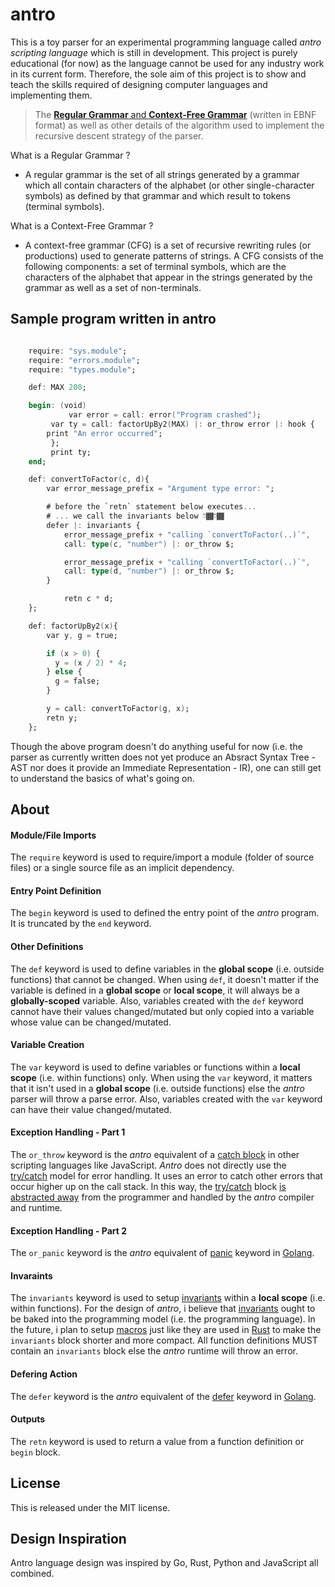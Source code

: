 # antro

This is a toy parser for an experimental programming language called _antro scripting language_ which is still in development. This project is purely educational (for now) as the language cannot be used for any industry work in its current form. Therefore, the sole aim of this project is to show and teach the skills required of designing computer languages and implementing them.

> The [**Regular Grammar** and **Context-Free Grammar**](https://github.com/coolandcodes/antro/blob/master/PARSER_ALGOS_AND_GRAMMAR.md) (written in EBNF format) as well as other details of the algorithm used to implement the recursive descent strategy of the parser.

What is a Regular Grammar ?

-  A regular grammar is the set of all strings generated by a grammar which all contain characters of the alphabet (or other single-character symbols) as defined by that grammar and which result to tokens (terminal symbols).

What is a Context-Free Grammar ?

- A context-free grammar (CFG) is a set of recursive rewriting rules (or productions) used to generate patterns of strings. A CFG consists of the following components: a set of terminal symbols, which are the characters of the alphabet that appear in the strings generated by the grammar as well as a set of non-terminals.

## Sample program written in antro

```ada

	require: "sys.module";
	require: "errors.module";
	require: "types.module";

	def: MAX 200;

	begin: (void)
             var error = call: error("Program crashed");
	     var ty = call: factorUpBy2(MAX) |: or_throw error |: hook {
		print "An error occurred";
	     };
	     print ty;
	end;

	def: convertToFactor(c, d){
		var error_message_prefix = "Argument type error: ";

		# before the `retn` statement below executes...
		# ... we call the invariants below 👇🏾👇🏾
		defer |: invariants {
			error_message_prefix + "calling `convertToFactor(..)`",
			call: type(c, "number") |: or_throw $;

			error_message_prefix + "calling `convertToFactor(..)`",
			call: type(d, "number") |: or_throw $;
		}

	      	retn c * d;
	};

	def: factorUpBy2(x){
	  	var y, g = true;

		if (x > 0) {
		  y = (x / 2) * 4;
		} else {
		  g = false;
		}

		y = call: convertToFactor(g, x); 
		retn y;
	};

```

Though the above program doesn't do anything useful for now (i.e. the parser as currently written does not yet produce an Absract Syntax Tree - AST nor does it provide an Immediate Representation - IR), one can still get to understand the basics of what's going on.

## About

#### Module/File Imports
The `require` keyword is used to require/import a module (folder of source files) or a single source file as an implicit dependency.

#### Entry Point Definition
The `begin` keyword is used to defined the entry point of the _antro_ program. It is truncated by the `end` keyword.

#### Other Definitions
The  `def`  keyword is used to define variables in the **global scope** (i.e. outside functions) that cannot be changed. When using `def`, it doesn't matter if the variable is defined in a **global scope** or **local scope**, it will always  be a **globally-scoped** variable. Also, variables created with the `def` keyword cannot have their values changed/mutated but only copied into a variable whose value can be changed/mutated.

#### Variable Creation
The `var` keyword is used to define variables or functions within a **local scope** (i.e. within functions) only. When using the `var` keyword, it matters that it isn't used in a **global scope** (i.e. outside functions) else the _antro_ parser will throw a parse error. Also, variables created with the `var` keyword can have their value changed/mutated.

#### Exception Handling - Part 1
The `or_throw` keyword is the _antro_ equivalent of a [catch block](https://www.geeksforgeeks.org/try-catch-block-in-programming/#what-is-a-catchexcept-block) in other scripting languages like JavaScript. _Antro_ does not directly use the [try/catch](https://medium.com/@puran.joshi307/how-it-works-try-catch-61e90b18140a) model for error handling. It uses an error to catch other errors that occur higher up on the call stack. In this way, the [try/catch](https://medium.com/@puran.joshi307/how-it-works-try-catch-61e90b18140a) block [is abstracted away](https://github.com/isocroft/runn) from the programmer and handled by the _antro_ compiler and runtime.

#### Exception Handling - Part 2
The  `or_panic` keyword is the _antro_ equivalent of [panic](https://gobyexample.com/panic) keyword in [Golang](https://go.dev/).

#### Invaraints
The `invariants` keyword is used to setup [invariants](https://softwareengineering.stackexchange.com/questions/32727/what-are-invariants-how-can-they-be-used-and-have-you-ever-used-it-in-your-pro) within a **local scope** (i.e. within functions). For the design of _antro_, i believe that [invariants](https://softwareengineering.stackexchange.com/questions/32727/what-are-invariants-how-can-they-be-used-and-have-you-ever-used-it-in-your-pro) ought to be baked into the programming model (i.e. the programming language). In the future, i plan to setup [macros](https://doc.rust-lang.org/book/ch20-05-macros.html) just like they are used in [Rust](https://www.rust-lang.org/) to make the `invariants` block shorter and more compact. All function definitions MUST contain an `invariants` block else the _antro_ runtime will throw an error.

#### Defering Action
The `defer` keyword is the _antro_ equivalent of the [defer](https://gobyexample.com/defer) keyword in [Golang](https://go.dev/).

#### Outputs
The `retn` keyword is used to return a value from a function definition or `begin` block.

## License 

This is released under the MIT license.

## Design Inspiration

Antro language design was inspired by Go, Rust, Python and JavaScript all combined.
